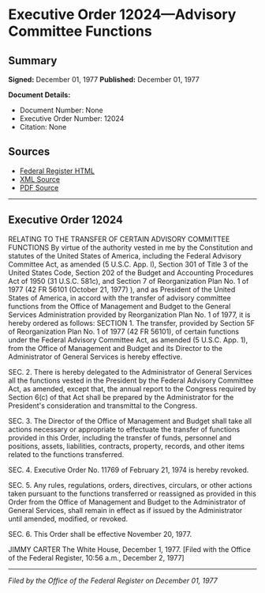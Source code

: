 # Executive Order 12024—Advisory Committee Functions

## Summary

**Signed:** December 01, 1977
**Published:** December 01, 1977

**Document Details:**
- Document Number: None
- Executive Order Number: 12024
- Citation: None

## Sources
- [Federal Register HTML](https://www.presidency.ucsb.edu/documents/executive-order-12024-advisory-committee-functions)
- [XML Source](None)
- [PDF Source](None)

---

## Executive Order 12024

RELATING TO THE TRANSFER OF CERTAIN ADVISORY COMMITTEE FUNCTIONS
By virtue of the authority vested in me by the Constitution and statutes of the United States of America, including the Federal Advisory Committee Act, as amended (5 U.S.C. App. I), Section 301 of Title 3 of the United States Code, Section 202 of the Budget and Accounting Procedures Act of 1950 (31 U.S.C. 581c), and Section 7 of Reorganization Plan No. 1 of 1977 (42 FR 56101 (October 21, 1977) ), and as President of the United States of America, in accord with the transfer of advisory committee functions from the Office of Management and Budget to the General Services Administration provided by Reorganization Plan No. 1 of 1977, it is hereby ordered as follows:
SECTION 1. The transfer, provided by Section 5F of Reorganization Plan No. 1 of 1977 (42 FR 56101), of certain functions under the Federal Advisory Committee Act, as amended (5 U.S.C. App. 1), from the Office of Management and Budget and its Director to the Administrator of General Services is hereby effective.

SEC. 2. There is hereby delegated to the Administrator of General Services all the functions vested in the President by the Federal Advisory Committee Act, as amended, except that, the annual report to the Congress required by Section 6(c) of that Act shall be prepared by the Administrator for the President's consideration and transmittal to the Congress.

SEC. 3. The Director of the Office of Management and Budget shall take all actions necessary or appropriate to effectuate the transfer of functions provided in this Order, including the transfer of funds, personnel and positions, assets, liabilities, contracts, property, records, and other items related to the functions transferred.

SEC. 4. Executive Order No. 11769 of February 21, 1974 is hereby revoked.

SEC. 5. Any rules, regulations, orders, directives, circulars, or other actions taken pursuant to the functions transferred or reassigned as provided in this Order from the Office of Management and Budget to the Administrator of General Services, shall remain in effect as if issued by the Administrator until amended, modified, or revoked.

SEC. 6. This Order shall be effective November 20, 1977.

JIMMY CARTER
The White House,
December 1, 1977.
[Filed with the Office of the Federal Register, 10:56 a.m., December 2, 1977]

---

*Filed by the Office of the Federal Register on December 01, 1977*
